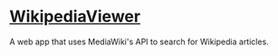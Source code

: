 # [WikipediaViewer](https://nazgarr.github.io/WikipediaViewer/)
A web app that uses MediaWiki's API to search for Wikipedia articles. 
